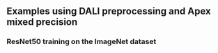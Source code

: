 ## Examples using DALI preprocessing and Apex mixed precision
### ResNet50 training on the ImageNet dataset

